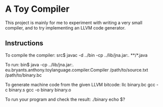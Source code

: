 # A Toy Compiler

This project is mainly for me to experiment with writing a very small compiler, and to try implementing an LLVM code generator.

## Instructions

To compile the compiler:
    src$ javac -d ../bin -cp ../lib/jna.jar:. **/*.java

To run:
    bin$ java -cp ../lib/jna.jar:. eu.bryants.anthony.toylanguage.compiler.Compiler /path/to/source.txt /path/to/binary.bc

To generate machine code from the given LLVM bitcode:
    llc binary.bc
    gcc -c binary.s
    gcc -o binary binary.o

To run your program and check the result:
    ./binary
    echo $?

